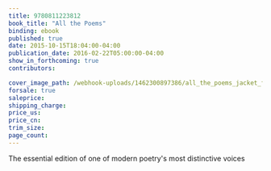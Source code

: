 ```yaml
---
title: 9780811223812
book_title: "All the Poems"
binding: ebook
published: true
date: 2015-10-15T18:04:00-04:00
publication_date: 2016-02-22T05:00:00-04:00
show_in_forthcoming: true
contributors:

cover_image_path: /webhook-uploads/1462300897386/all_the_poems_jacket_final.jpg
forsale: true
saleprice:
shipping_charge:
price_us:
price_cn:
trim_size:
page_count:
---
```

The essential edition of one of modern poetry's most distinctive voices


